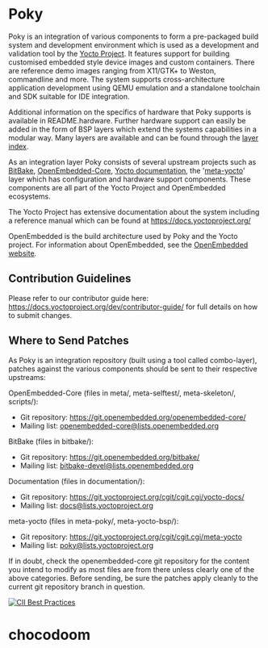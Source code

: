 Poky
====

Poky is an integration of various components to form a pre-packaged
build system and development environment which is used as a development and
validation tool by the [Yocto Project](https://www.yoctoproject.org/). It
features support for building customised embedded style device images
and custom containers. There are reference demo images ranging from X11/GTK+
 to Weston, commandline and more. The system supports cross-architecture
application development using QEMU emulation and a standalone toolchain and
SDK suitable for IDE integration.

Additional information on the specifics of hardware that Poky supports
is available in README.hardware. Further hardware support can easily be added
in the form of BSP layers which extend the systems capabilities in a modular way.
Many layers are available and can be found through the
[layer index](https://layers.openembedded.org/).

As an integration layer Poky consists of several upstream projects such as 
[BitBake](https://git.openembedded.org/bitbake/),
[OpenEmbedded-Core](https://git.openembedded.org/openembedded-core/),
[Yocto documentation](https://git.yoctoproject.org/cgit.cgi/yocto-docs/),
the '[meta-yocto](https://git.yoctoproject.org/cgit.cgi/meta-yocto/)' layer
which has configuration and hardware support components. These components
are all part of the Yocto Project and OpenEmbedded ecosystems.

The Yocto Project has extensive documentation about the system including a 
reference manual which can be found at <https://docs.yoctoproject.org/>

OpenEmbedded is the build architecture used by Poky and the Yocto project.
For information about OpenEmbedded, see the 
[OpenEmbedded website](https://www.openembedded.org/).

Contribution Guidelines
-----------------------

Please refer to our contributor guide here: https://docs.yoctoproject.org/dev/contributor-guide/
for full details on how to submit changes.

Where to Send Patches
---------------------

As Poky is an integration repository (built using a tool called combo-layer),
patches against the various components should be sent to their respective
upstreams:

OpenEmbedded-Core (files in meta/, meta-selftest/, meta-skeleton/, scripts/):

- Git repository: <https://git.openembedded.org/openembedded-core/>
- Mailing list: openembedded-core@lists.openembedded.org

BitBake (files in bitbake/):

- Git repository: <https://git.openembedded.org/bitbake/>
- Mailing list: bitbake-devel@lists.openembedded.org

Documentation (files in documentation/):

- Git repository: <https://git.yoctoproject.org/cgit/cgit.cgi/yocto-docs/>
- Mailing list: docs@lists.yoctoproject.org

meta-yocto (files in meta-poky/, meta-yocto-bsp/):

- Git repository: <https://git.yoctoproject.org/cgit/cgit.cgi/meta-yocto>
- Mailing list: poky@lists.yoctoproject.org

If in doubt, check the openembedded-core git repository for the content you
intend to modify as most files are from there unless clearly one of the above
categories. Before sending, be sure the patches apply cleanly to the current
git repository branch in question.

[![CII Best Practices](https://bestpractices.coreinfrastructure.org/projects/765/badge)](https://bestpractices.coreinfrastructure.org/projects/765)

# chocodoom
